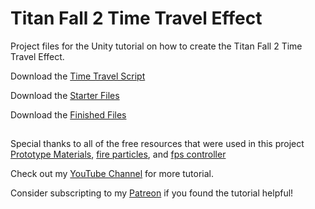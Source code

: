 # Titan Fall 2 Time Travel Effect
Project files for the Unity tutorial on how to create the Titan Fall 2 Time Travel Effect.

Download the [Time Travel Script](https://github.com/the-fishy/Titan-Fall-2-Time-Travel-Effect/tree/final/Assets/Scripts)

Download the [Starter Files](https://github.com/the-fishy/Titan-Fall-2-Time-Travel-Effect/releases)

Download the [Finished Files](https://github.com/the-fishy/Titan-Fall-2-Time-Travel-Effect/releases)

## 

Special thanks to all of the free resources that were used in this project [Prototype Materials](https://assetstore.unity.com/packages/2d/textures-materials/gridbox-prototype-materials-129127), [fire particles](https://assetstore.unity.com/packages/vfx/particles/particle-pack-127325), and [fps controller](https://www.youtube.com/watch?v=qQLvcS9FxnY)

Check out my [YouTube Channel](https://www.youtube.com/channel/UCbhNZEeeYEvmlYK3sezDoeA) for more tutorial.

Consider subscripting to my [Patreon](https://www.patreon.com/the_fishy) if you found the tutorial helpful!
